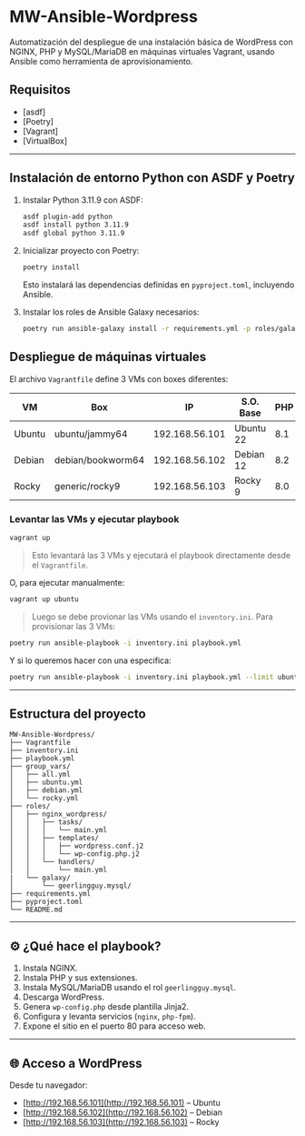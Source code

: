 # MW-Ansible-Wordpress

Automatización del despliegue de una instalación básica de WordPress con NGINX, PHP y MySQL/MariaDB en máquinas virtuales Vagrant, usando Ansible como herramienta de aprovisionamiento.

## Requisitos

- [asdf]
- [Poetry]
- [Vagrant]
- [VirtualBox]

---

## Instalación de entorno Python con ASDF y Poetry

1. Instalar Python 3.11.9 con ASDF:

   ```bash
   asdf plugin-add python
   asdf install python 3.11.9
   asdf global python 3.11.9
   ```

2. Inicializar proyecto con Poetry:

   ```bash
   poetry install
   ```

   Esto instalará las dependencias definidas en `pyproject.toml`, incluyendo Ansible.

3. Instalar los roles de Ansible Galaxy necesarios:

   ```bash
   poetry run ansible-galaxy install -r requirements.yml -p roles/galaxy
   ```



## Despliegue de máquinas virtuales

El archivo `Vagrantfile` define 3 VMs con boxes diferentes:

| VM       | Box               | IP             | S.O. Base | PHP     |
|----------|-------------------|----------------|-----------|---------|
| Ubuntu   | ubuntu/jammy64    | 192.168.56.101 | Ubuntu 22 | 8.1     |
| Debian   | debian/bookworm64 | 192.168.56.102 | Debian 12 | 8.2     |
| Rocky    | generic/rocky9    | 192.168.56.103 | Rocky 9   | 8.0     |

### Levantar las VMs y ejecutar playbook

```bash
vagrant up
```

> Esto levantará las 3 VMs y ejecutará el playbook directamente desde el `Vagrantfile`.

O, para ejecutar manualmente:

```bash
vagrant up ubuntu
```
> Luego se debe provionar las VMs usando el `inventory.ini`. Para provisionar las 3 VMs:

```bash
poetry run ansible-playbook -i inventory.ini playbook.yml
```
Y si lo queremos hacer con una especifica:

```bash
poetry run ansible-playbook -i inventory.ini playbook.yml --limit ubuntu
```

---

##  Estructura del proyecto

```
MW-Ansible-Wordpress/
├── Vagrantfile
├── inventory.ini
├── playbook.yml
├── group_vars/
│   ├── all.yml
│   ├── ubuntu.yml
│   ├── debian.yml
│   └── rocky.yml
├── roles/
│   ├── nginx_wordpress/
│   │   ├── tasks/
│   │   │   └── main.yml
│   │   ├── templates/
│   │   │   ├── wordpress.conf.j2
│   │   │   └── wp-config.php.j2
│   │   └── handlers/
│   │       └── main.yml
|   └── galaxy/
│       └── geerlingguy.mysql/
├── requirements.yml
├── pyproject.toml
└── README.md
```

---

## ⚙️ ¿Qué hace el playbook?

1. Instala NGINX.
2. Instala PHP y sus extensiones.
3. Instala MySQL/MariaDB usando el rol `geerlingguy.mysql`.
4. Descarga WordPress.
5. Genera `wp-config.php` desde plantilla Jinja2.
6. Configura y levanta servicios (`nginx`, `php-fpm`).
7. Expone el sitio en el puerto 80 para acceso web.

---

## 🌐 Acceso a WordPress

Desde tu navegador:

- [http://192.168.56.101](http://192.168.56.101) – Ubuntu
- [http://192.168.56.102](http://192.168.56.102) – Debian
- [http://192.168.56.103](http://192.168.56.103) – Rocky